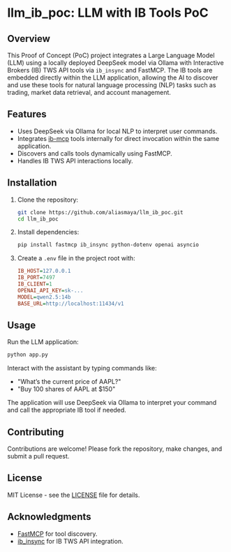 # llm_ib_poc: LLM with IB Tools PoC

## Overview

This Proof of Concept (PoC) project integrates a Large Language Model (LLM) using a locally deployed DeepSeek model via Ollama with Interactive Brokers (IB) TWS API tools via `ib_insync` and FastMCP. The IB tools are embedded directly within the LLM application, allowing the AI to discover and use these tools for natural language processing (NLP) tasks such as trading, market data retrieval, and account management.

## Features

- Uses DeepSeek via Ollama for local NLP to interpret user commands.
- Integrates [ib-mcp](https://github.com/aliasmaya/ib-mcp) tools internally for direct invocation within the same application.
- Discovers and calls tools dynamically using FastMCP.
- Handles IB TWS API interactions locally.

## Installation

1. Clone the repository:

   ```bash
   git clone https://github.com/aliasmaya/llm_ib_poc.git
   cd llm_ib_poc
   ```

2. Install dependencies:

   ```bash
   pip install fastmcp ib_insync python-dotenv openai asyncio
   ```

3. Create a `.env` file in the project root with:

   ```ini
   IB_HOST=127.0.0.1
   IB_PORT=7497
   IB_CLIENT=1
   OPENAI_API_KEY=sk-...
   MODEL=qwen2.5:14b
   BASE_URL=http://localhost:11434/v1
   ```

## Usage

Run the LLM application:

```bash
python app.py
```

Interact with the assistant by typing commands like:

- "What’s the current price of AAPL?"
- "Buy 100 shares of AAPL at $150"

The application will use DeepSeek via Ollama to interpret your command and call the appropriate IB tool if needed.

## Contributing

Contributions are welcome! Please fork the repository, make changes, and submit a pull request.

## License

MIT License - see the [LICENSE](LICENSE) file for details.

## Acknowledgments

- [FastMCP](https://github.com/jlowin/fastmcp) for tool discovery.
- [ib_insync](https://github.com/erdewit/ib_insync) for IB TWS API integration.
